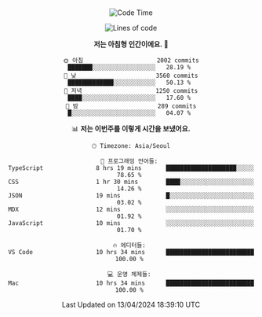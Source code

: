 <div align="center">

<br />

 <!--START_SECTION:waka-->
![Code Time](http://img.shields.io/badge/Code%20Time-2%2C362%20hrs%2024%20mins-blue)

![Lines of code](https://img.shields.io/badge/%EC%A0%80%EB%8A%94%20%EC%97%AC%ED%83%9C%EA%B9%8C%EC%A7%80%20-4.0%20million%20%EC%A4%84%EC%9D%98%20%EC%BD%94%EB%93%9C%EB%A5%BC%20%EC%9E%91%EC%84%B1%ED%96%88%EC%96%B4%EC%9A%94.-blue)

**저는 아침형 인간이에요. 🐤** 

```text
🌞 아침                     2002 commits        ███████░░░░░░░░░░░░░░░░░░   28.19 % 
🌆 낮　                     3560 commits        █████████████░░░░░░░░░░░░   50.13 % 
🌃 저녁                     1250 commits        ████░░░░░░░░░░░░░░░░░░░░░   17.60 % 
🌙 밤　                     289 commits         █░░░░░░░░░░░░░░░░░░░░░░░░   04.07 % 
```


📊 **저는 이번주를 이렇게 시간을 보냈어요.** 

```text
🕑︎ Timezone: Asia/Seoul

💬 프로그래밍 언어들: 
TypeScript               8 hrs 19 mins       ████████████████████░░░░░   78.65 % 
CSS                      1 hr 30 mins        ████░░░░░░░░░░░░░░░░░░░░░   14.26 % 
JSON                     19 mins             █░░░░░░░░░░░░░░░░░░░░░░░░   03.02 % 
MDX                      12 mins             ░░░░░░░░░░░░░░░░░░░░░░░░░   01.92 % 
JavaScript               10 mins             ░░░░░░░░░░░░░░░░░░░░░░░░░   01.70 % 

🔥 에디터들: 
VS Code                  10 hrs 34 mins      █████████████████████████   100.00 % 

💻 운영 체제들: 
Mac                      10 hrs 34 mins      █████████████████████████   100.00 % 
```


 Last Updated on 13/04/2024 18:39:10 UTC
<!--END_SECTION:waka-->

</div>
